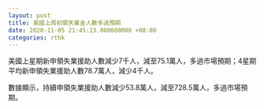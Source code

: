 ```yaml
---
layout: post
title: 美國上周初領失業金人數多過預期
date: 2020-11-05 21:45:23.000000000 +08:00
categories: rthk
---
```


美國上星期新申領失業援助人數減少7千人，減至75.1萬人，多過市場預期；4星期平均新申領失業援助人數78.7萬人，減少4千人。

數據顯示，持續申領失業援助人數減少53.8萬人，減至728.5萬人，多過市場預期。
